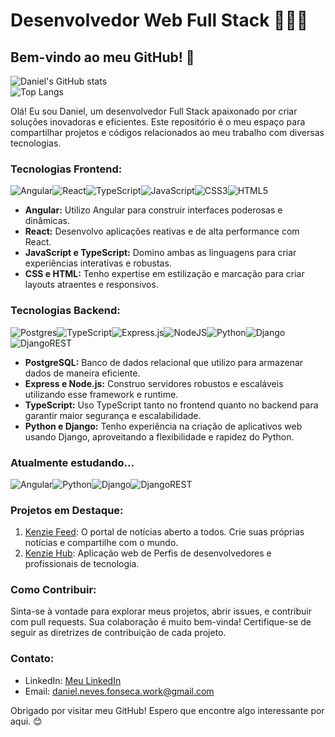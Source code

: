 # Desenvolvedor Web Full Stack 👨🏻‍💻

## Bem-vindo ao meu GitHub! 🚀
![Daniel's GitHub stats](https://github-readme-stats.vercel.app/api?username=danielnevesfonseca&show_icons=true&theme=dracula)
<br/>
![Top Langs](https://github-readme-stats.vercel.app/api/top-langs/?username=danielnevesfonseca&theme=dracula)

Olá! Eu sou Daniel, um desenvolvedor Full Stack apaixonado por criar soluções inovadoras e eficientes. Este repositório é o meu espaço para compartilhar projetos e códigos relacionados ao meu trabalho com diversas tecnologias.

### Tecnologias Frontend:
![Angular](https://img.shields.io/badge/angular-%23DD0031.svg?style=for-the-badge&logo=angular&logoColor=white)![React](https://img.shields.io/badge/react-%2320232a.svg?style=for-the-badge&logo=react&logoColor=%2361DAFB)![TypeScript](https://img.shields.io/badge/typescript-%23007ACC.svg?style=for-the-badge&logo=typescript&logoColor=white)![JavaScript](https://img.shields.io/badge/javascript-%23323330.svg?style=for-the-badge&logo=javascript&logoColor=%23F7DF1E)![CSS3](https://img.shields.io/badge/css3-%231572B6.svg?style=for-the-badge&logo=css3&logoColor=white)![HTML5](https://img.shields.io/badge/html5-%23E34F26.svg?style=for-the-badge&logo=html5&logoColor=white)
- **Angular:** Utilizo Angular para construir interfaces poderosas e dinâmicas.
- **React:** Desenvolvo aplicações reativas e de alta performance com React.
- **JavaScript e TypeScript:** Domino ambas as linguagens para criar experiências interativas e robustas.
- **CSS e HTML:** Tenho expertise em estilização e marcação para criar layouts atraentes e responsivos.

### Tecnologias Backend:
![Postgres](https://img.shields.io/badge/postgres-%23316192.svg?style=for-the-badge&logo=postgresql&logoColor=white)![TypeScript](https://img.shields.io/badge/typescript-%23007ACC.svg?style=for-the-badge&logo=typescript&logoColor=white)![Express.js](https://img.shields.io/badge/express.js-%23404d59.svg?style=for-the-badge&logo=express&logoColor=%2361DAFB)![NodeJS](https://img.shields.io/badge/node.js-6DA55F?style=for-the-badge&logo=node.js&logoColor=white)![Python](https://img.shields.io/badge/python-3670A0?style=for-the-badge&logo=python&logoColor=ffdd54)![Django](https://img.shields.io/badge/django-%23092E20.svg?style=for-the-badge&logo=django&logoColor=white)![DjangoREST](https://img.shields.io/badge/DJANGO-REST-ff1709?style=for-the-badge&logo=django&logoColor=white&color=ff1709&labelColor=gray)
- **PostgreSQL:** Banco de dados relacional que utilizo para armazenar dados de maneira eficiente.
- **Express e Node.js:** Construo servidores robustos e escaláveis utilizando esse framework e runtime.
- **TypeScript:** Uso TypeScript tanto no frontend quanto no backend para garantir maior segurança e escalabilidade.
- **Python e Django:** Tenho experiência na criação de aplicativos web usando Django, aproveitando a flexibilidade e rapidez do Python.

### Atualmente estudando...
![Angular](https://img.shields.io/badge/angular-%23DD0031.svg?style=for-the-badge&logo=angular&logoColor=white)![Python](https://img.shields.io/badge/python-3670A0?style=for-the-badge&logo=python&logoColor=ffdd54)![Django](https://img.shields.io/badge/django-%23092E20.svg?style=for-the-badge&logo=django&logoColor=white)![DjangoREST](https://img.shields.io/badge/DJANGO-REST-ff1709?style=for-the-badge&logo=django&logoColor=white&color=ff1709&labelColor=gray)
### Projetos em Destaque:
1. [Kenzie Feed](https://github.com/DanielNevesFonseca/kenzie-feed): O portal de notícias aberto a todos. Crie suas próprias notícias e compartilhe com o mundo.
2. [Kenzie Hub](https://github.com/DanielNevesFonseca/kenzie-hub): Aplicação web de Perfis de desenvolvedores e profissionais de tecnologia.

### Como Contribuir:
Sinta-se à vontade para explorar meus projetos, abrir issues, e contribuir com pull requests. Sua colaboração é muito bem-vinda! Certifique-se de seguir as diretrizes de contribuição de cada projeto.

### Contato:
- LinkedIn: [Meu LinkedIn](https://www.linkedin.com/in/danielnevesfonseca/)
- Email: [daniel.neves.fonseca.work@gmail.com](mailto:seu@email.com)

Obrigado por visitar meu GitHub! Espero que encontre algo interessante por aqui. 😊

